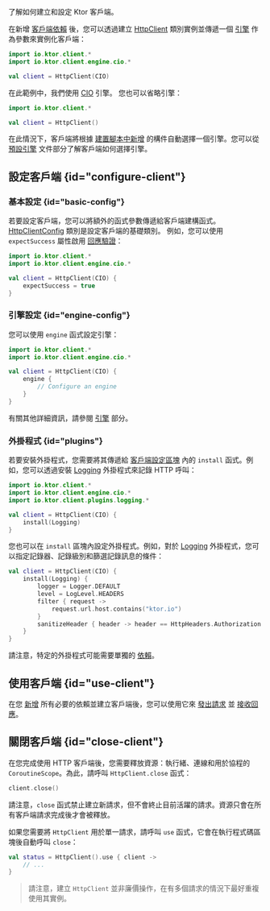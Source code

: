[//]: # (title: 建立和設定客戶端)

<show-structure for="chapter" depth="2"/>

<link-summary>了解如何建立和設定 Ktor 客戶端。</link-summary>

在新增 [客戶端依賴](client-dependencies.md) 後，您可以透過建立 [HttpClient](https://api.ktor.io/ktor-client-core/io.ktor.client/-http-client/index.html) 類別實例並傳遞一個 [引擎](client-engines.md) 作為參數來實例化客戶端：

```kotlin
import io.ktor.client.*
import io.ktor.client.engine.cio.*

val client = HttpClient(CIO)
```

在此範例中，我們使用 [CIO](https://api.ktor.io/ktor-client-cio/io.ktor.client.engine.cio/-c-i-o/index.html) 引擎。
您也可以省略引擎：

```kotlin
import io.ktor.client.*

val client = HttpClient()
```

在此情況下，客戶端將根據 [建置腳本中新增](client-dependencies.md#engine-dependency) 的構件自動選擇一個引擎。您可以從 [預設引擎](client-engines.md#default) 文件部分了解客戶端如何選擇引擎。

## 設定客戶端 {id="configure-client"}

### 基本設定 {id="basic-config"}

若要設定客戶端，您可以將額外的函式參數傳遞給客戶端建構函式。
[HttpClientConfig](https://api.ktor.io/ktor-client-core/io.ktor.client/-http-client-config/index.html) 類別是設定客戶端的基礎類別。
例如，您可以使用 `expectSuccess` 屬性啟用 [回應驗證](client-response-validation.md)：

```kotlin
import io.ktor.client.*
import io.ktor.client.engine.cio.*

val client = HttpClient(CIO) {
    expectSuccess = true
}
```

### 引擎設定 {id="engine-config"}
您可以使用 `engine` 函式設定引擎：

```kotlin
import io.ktor.client.*
import io.ktor.client.engine.cio.*

val client = HttpClient(CIO) {
    engine {
        // Configure an engine
    }
}
```

有關其他詳細資訊，請參閱 [引擎](client-engines.md) 部分。

### 外掛程式 {id="plugins"}
若要安裝外掛程式，您需要將其傳遞給 [客戶端設定區塊](#configure-client) 內的 `install` 函式。例如，您可以透過安裝 [Logging](client-logging.md) 外掛程式來記錄 HTTP 呼叫：

```kotlin
import io.ktor.client.*
import io.ktor.client.engine.cio.*
import io.ktor.client.plugins.logging.*

val client = HttpClient(CIO) {
    install(Logging)
}
```

您也可以在 `install` 區塊內設定外掛程式。例如，對於 [Logging](client-logging.md) 外掛程式，您可以指定記錄器、記錄級別和篩選記錄訊息的條件：
```kotlin
val client = HttpClient(CIO) {
    install(Logging) {
        logger = Logger.DEFAULT
        level = LogLevel.HEADERS
        filter { request ->
            request.url.host.contains("ktor.io")
        }
        sanitizeHeader { header -> header == HttpHeaders.Authorization }
    }
}
```

請注意，特定的外掛程式可能需要單獨的 [依賴](client-dependencies.md)。

## 使用客戶端 {id="use-client"}
在您 [新增](client-dependencies.md) 所有必要的依賴並建立客戶端後，您可以使用它來 [發出請求](client-requests.md) 並 [接收回應](client-responses.md)。

## 關閉客戶端 {id="close-client"}

在您完成使用 HTTP 客戶端後，您需要釋放資源：執行緒、連線和用於協程的 `CoroutineScope`。為此，請呼叫 `HttpClient.close` 函式：

```kotlin
client.close()
```

請注意，`close` 函式禁止建立新請求，但不會終止目前活躍的請求。資源只會在所有客戶端請求完成後才會被釋放。

如果您需要將 `HttpClient` 用於單一請求，請呼叫 `use` 函式，它會在執行程式碼區塊後自動呼叫 `close`：

```kotlin
val status = HttpClient().use { client ->
    // ...
}
```

> 請注意，建立 `HttpClient` 並非廉價操作，在有多個請求的情況下最好重複使用其實例。